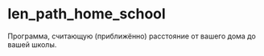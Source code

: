 # len_path_home_school
Программа, считающую (приближённо) расстояние от вашего дома до вашей школы. 
